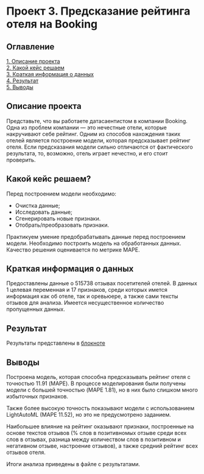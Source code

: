 # Проект 3. Предсказание рейтинга отеля на Booking

## Оглавление
[1. Описание проекта](#Описание-проекта)  
[2. Какой кейс решаем](#Какой-кейс-решаем)  
[3. Краткая информация о данных](#Краткая-информация-о-данных)  
[4. Результат](#Результат)  
[5. Выводы](#Выводы) 


## Описание проекта
Представьте, что вы работаете датасаентистом в компании Booking. Одна из проблем компании — это нечестные отели, которые накручивают себе рейтинг. Одним из способов нахождения таких отелей является построение модели, которая предсказывает рейтинг отеля. Если предсказания модели сильно отличаются от фактического результата, то, возможно, отель играет нечестно, и его стоит проверить.


## Какой кейс решаем?
Перед построением модели необходимо:
* Очистка данные;
* Исследовать данные;
* Сгенерировать новые признаки.
* Отобрать/преобразовать признаки.

Практикуем умение предобрабатывать данные перед построением модели.
Необходимо построить модель на обработанных данных. Качество решения оценивается по метрике MAPE.

## Краткая информация о данных
Предоставлены данные о 515738 отзывах посетителей отелей.
В данных 1 целевая переменная и 17 признаков, среди которых имется информация как об отеле, так и оревьюере, а также сами тексты отзывов для анализа. Имеется несущественное количество пропущенных данных.


## Результат
Результаты представлены в [блокноте](booking_rating_mazepa.ipynb)


## Выводы
Построена модель, которая способна предсказывать рейтинг отеля с точностью 11.91 (MAPE). В процессе моделирования были получены модели с большей точностью (MAPE 1.81), но в них было слишком много избыточных признаков.

Также более высокую точность показывают модели с использованием LightAutoML (MAPE 11.52), но это не предусмотрено заданием.

Наибольшее влияние на рейтинг оказывают признаки, построенные на основе текстов отзывов (% слов в позитивномых отзыве среди всех слов в отзывах, разница между количеством слов в позитивном и негативном отзыве, настроение отзывов), а также средний рейтинг всех отзывов отеля.

Итоги анализа приведены в файле с результатами.


